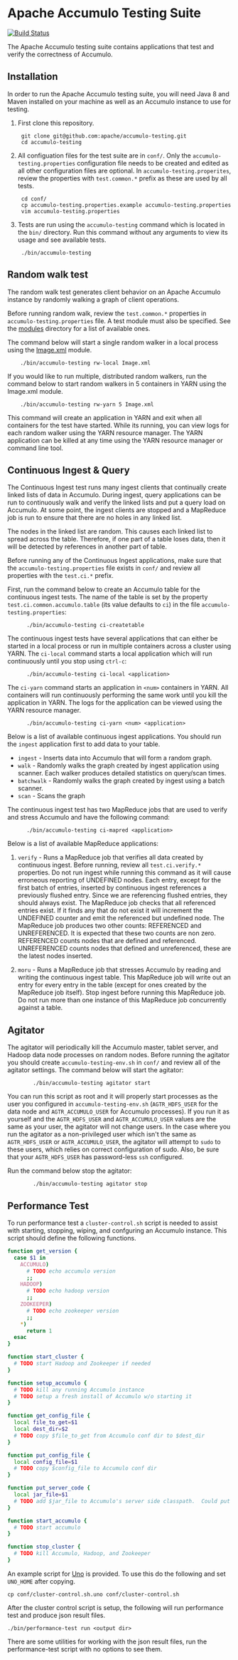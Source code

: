 # Apache Accumulo Testing Suite
[![Build Status][ti]][tl]

The Apache Accumulo testing suite contains applications that test and verify the
correctness of Accumulo.

## Installation

In order to run the Apache Accumulo testing suite, you will need Java 8 and Maven installed
on your machine as well as an Accumulo instance to use for testing.

1. First clone this repository.

        git clone git@github.com:apache/accumulo-testing.git
        cd accumulo-testing

2. All configuation files for the test suite are in `conf/`. Only the `accumulo-testing.properties`
   configuration file needs to be created and edited as all other configuration files are optional.
   In `accumulo-testing.properites`, review the properties with `test.common.*` prefix as these are
   used by all tests.

        cd conf/
        cp accumulo-testing.properties.example accumulo-testing.properties
        vim accumulo-testing.properties

3. Tests are run using the `accumulo-testing` command which is located in the `bin/`
   directory. Run this command without any arguments to view its usage and see available tests.

        ./bin/accumulo-testing

## Random walk test

The random walk test generates client behavior on an Apache Accumulo instance by randomly walking a
graph of client operations. 

Before running random walk, review the `test.common.*` properties in `accumulo-testing.properties`
file. A test module must also be specified. See the [modules] directory for a list of available ones.

The command below will start a single random walker in a local process using the [Image.xml][image]
module.

        ./bin/accumulo-testing rw-local Image.xml

If you would like to run multiple, distributed random walkers, run the command below to start random
walkers in 5 containers in YARN using the Image.xml module.

        ./bin/accumulo-testing rw-yarn 5 Image.xml

This command will create an application in YARN and exit when all containers for the test have
started. While its running, you can view logs for each random walker using the YARN resource manager.
The YARN application can be killed at any time using the YARN resource manager or command line tool.

## Continuous Ingest & Query

The Continuous Ingest test runs many ingest clients that continually create linked lists of data
in Accumulo. During ingest, query applications can be run to continuously walk and verify the
linked lists and put a query load on Accumulo. At some point, the ingest clients are stopped and
a MapReduce job is run to ensure that there are no holes in any linked list.

The nodes in the linked list are random. This causes each linked list to spread across the table.
Therefore, if one part of a table loses data, then it will be detected by references in another
part of table.

Before running any of the Continuous Ingest applications, make sure that the
`accumulo-testing.properties` file exists in `conf/` and review all properties with the
`test.ci.*` prefix.

First, run the command below to create an Accumulo table for the continuous ingest tests. The name of the
table is set by the property `test.ci.common.accumulo.table` (its value defaults to `ci`) in the file
`accumulo-testing.properties`:

          ./bin/accumulo-testing ci-createtable

The continuous ingest tests have several applications that can either be started in a local process
or run in multiple containers across a cluster using YARN. The `ci-local` command starts a local
application which will run continuously until you stop using `ctrl-c`:

          ./bin/accumulo-testing ci-local <application>

The `ci-yarn` command starts an application in `<num>` containers in YARN. All containers will run
continuously performing the same work until you kill the application in YARN. The logs for the
application can be viewed using the YARN resource manager.

          ./bin/accumulo-testing ci-yarn <num> <application>

Below is a list of available continuous ingest applications. You should run the `ingest` application
first to add data to your table.

* `ingest` - Inserts data into Accumulo that will form a random graph.
* `walk` - Randomly walks the graph created by ingest application using scanner. Each walker
  produces detailed statistics on query/scan times.
* `batchwalk` - Randomly walks the graph created by ingest using a batch scanner.
* `scan` - Scans the graph

The continuous ingest test has two MapReduce jobs that are used to verify and stress
Accumulo and have the following command:

          ./bin/accumulo-testing ci-mapred <application>

Below is a list of available MapReduce applications:

1. `verify` - Runs a MapReduce job that verifies all data created by continuous ingest. Before
running, review all `test.ci.verify.*` properties. Do not run ingest while running this command as
it will cause erroneous reporting of UNDEFINED nodes. Each entry, except for the first batch of
entries, inserted by continuous ingest references a previously flushed entry. Since we are
referencing flushed entries, they should always exist. The MapReduce job checks that all referenced
entries exist. If it finds any that do not exist it will increment the UNDEFINED counter and emit
the referenced but undefined node.  The MapReduce job produces two other counts: REFERENCED and
UNREFERENCED. It is expected that these two counts are non zero. REFERENCED counts nodes that are
defined and referenced. UNREFERENCED counts nodes that defined and unreferenced, these are the
latest nodes inserted.

2. `moru` - Runs a MapReduce job that stresses Accumulo by reading and writing the continuous ingest
table. This MapReduce job will write out an entry for every entry in the table (except for ones
created by the MapReduce job itself). Stop ingest before running this MapReduce job. Do not run more
than one instance of this MapReduce job concurrently against a table.

## Agitator

The agitator will periodically kill the Accumulo master, tablet server, and Hadoop data node
processes on random nodes. Before running the agitator you should create `accumulo-testing-env.sh`
in `conf/` and review all of the agitator settings. The command below will start the agitator:

            ./bin/accumulo-testing agitator start

You can run this script as root and it will properly start processes as the user you configured in
`accumulo-testing-env.sh` (`AGTR_HDFS_USER` for the data node and `AGTR_ACCUMULO_USER` for Accumulo
processes). If you run it as yourself and the `AGTR_HDFS_USER` and `AGTR_ACCUMULO_USER` values are
the same as your user, the agitator will not change users. In the case where you run the agitator as
a non-privileged user which isn't the same as `AGTR_HDFS_USER` or `AGTR_ACCUMULO_USER`, the agitator
will attempt to `sudo` to these users, which relies on correct configuration of sudo. Also, be sure
that your `AGTR_HDFS_USER` has password-less `ssh` configured.

Run the command below stop the agitator:

            ./bin/accumulo-testing agitator stop

## Performance Test

To run performance test a `cluster-control.sh` script is needed to assist with starting, stopping,
wiping, and confguring an Accumulo instance.  This script should define the following functions.

```bash
function get_version {
  case $1 in
    ACCUMULO)
      # TODO echo accumulo version
      ;;
    HADOOP)
      # TODO echo hadoop version
      ;;
    ZOOKEEPER)
      # TODO echo zookeeper version
      ;;
    *)
      return 1
  esac
}

function start_cluster {
  # TODO start Hadoop and Zookeeper if needed
}

function setup_accumulo {
  # TODO kill any running Accumulo instance
  # TODO setup a fresh install of Accumulo w/o starting it
}

function get_config_file {
  local file_to_get=$1
  local dest_dir=$2
  # TODO copy $file_to_get from Accumulo conf dir to $dest_dir
}

function put_config_file {
  local config_file=$1
  # TODO copy $config_file to Accumulo conf dir
}

function put_server_code {
  local jar_file=$1
  # TODO add $jar_file to Accumulo's server side classpath.  Could put it in $ACCUMULO_HOME/lib/ext
}

function start_accumulo {
  # TODO start accumulo
}

function stop_cluster {
  # TODO kill Accumulo, Hadoop, and Zookeeper
}
```



An example script for [Uno] is provided.  To use this do the following and set
`UNO_HOME` after copying. 

    cp conf/cluster-control.sh.uno conf/cluster-control.sh

After the cluster control script is setup, the following will run performance
test and produce json result files.

    ./bin/performance-test run <output dir>

There are some utilities for working with the json result files, run the performance-test script
with no options to see them.

[Uno]: https://github.com/apache/fluo-uno
[modules]: core/src/main/resources/randomwalk/modules
[image]: core/src/main/resources/randomwalk/modules/Image.xml
[ti]: https://travis-ci.org/apache/accumulo-testing.svg?branch=master
[tl]: https://travis-ci.org/apache/accumulo-testing
